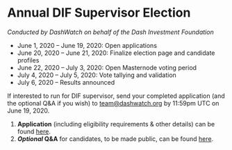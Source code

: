 # Annual DIF Supervisor Election

*Conducted by DashWatch on behalf of the Dash Investment Foundation*

- June 1, 2020 – June 19, 2020: Open applications
- June 20, 2020 – June 21, 2020:  Finalize election page and candidate profiles
- June 22, 2020 – July 3, 2020: Open Masternode voting period
- July 4, 2020 – July 5, 2020: Vote tallying and validation 
- July 6, 2020 – Results announced 

If interested to run for DIF supervisor, send your completed application (and the optional Q&A if you wish) to team@dashwatch.org by 11:59pm UTC on June 19, 2020.

1. **Application** (including eligibility requirements & other details) can be found [here](https://drive.google.com/file/d/1nhcIl6dRKLpmwdxdyTh3crlKnkEyODqM/view?usp=sharing).
2. ***Optional* Q&A** for candidates, to be made public, can be found [here](https://drive.google.com/file/d/1FSiUNyYQUySRtIvimI3Jzl88PHXVHX2n/view?usp=sharing).
